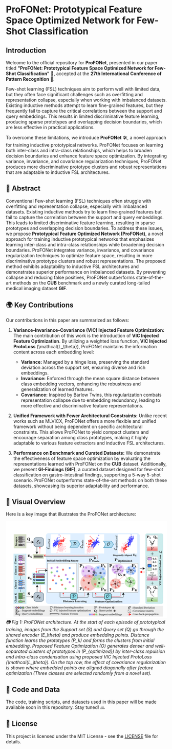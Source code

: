 
# ProFONet: Prototypical Feature Space Optimized Network for Few-Shot Classification

## Introduction

Welcome to the official repository for **ProFONet**, presented in our paper titled **"ProFONet: Prototypical Feature Space Optimized Network for Few-Shot Classification"** 📝, accepted at the **27th International Conference of Pattern Recognition** 🎉.

Few-shot learning (FSL) techniques aim to perform well with limited data, but they often face significant challenges such as overfitting and representation collapse, especially when working with imbalanced datasets. Existing inductive methods attempt to learn fine-grained features, but they frequently fail to capture the critical correlations between the support and query embeddings. This results in limited discriminative feature learning, producing sparse prototypes and overlapping decision boundaries, which are less effective in practical applications.

To overcome these limitations, we introduce **ProFONet** 🛠️, a novel approach for training inductive prototypical networks. ProFONet focuses on learning both inter-class and intra-class relationships, which helps to broaden decision boundaries and enhance feature space optimization. By integrating variance, invariance, and covariance regularization techniques, ProFONet produces more discriminative prototype clusters and robust representations that are adaptable to inductive FSL architectures.

## 🧠 Abstract

Conventional Few-shot learning (FSL) techniques often struggle with overfitting and representation collapse, especially with imbalanced datasets. Existing inductive methods try to learn fine-grained features but fail to capture the correlation between the support and query embeddings. This leads to limited discriminative feature learning, resulting in sparse prototypes and overlapping decision boundaries. To address these issues, we propose **Prototypical Feature Optimized Network (ProFONet)**, a novel approach for training inductive prototypical networks that emphasizes learning inter-class and intra-class relationships while broadening decision boundaries. ProFONet integrates variance, invariance, and covariance regularization techniques to optimize feature space, resulting in more discriminative prototype clusters and robust representations. The proposed method exhibits adaptability to inductive FSL architectures and demonstrates superior performance on imbalanced datasets. By preventing collapse and reducing false positives, ProFONet outperforms state-of-the-art methods on the **CUB** benchmark and a newly curated long-tailed medical imaging dataset **GIF**.

## 🌍 Key Contributions

Our contributions in this paper are summarized as follows:

1. **Variance-Invariance-Covariance (VIC) Injected Feature Optimization:** The main contribution of this work is the introduction of **VIC Injected Feature Optimization**. By utilizing a weighted loss function, **VIC Injected ProtoLoss** \(\mathcal{L_\theta}\), ProFONet maintains the information content across each embedding level:
   - **Variance:** Managed by a hinge loss, preserving the standard deviation across the support set, ensuring diverse and rich embeddings.
   - **Invariance:** Enforced through the mean square distance between class embedding vectors, enhancing the robustness and generalization of learned features.
   - **Covariance:** Inspired by Barlow Twins, this regularization combats representation collapse due to embedding redundancy, leading to more effective and discriminative feature representations.

2. **Unified Framework with Fewer Architectural Constraints:** Unlike recent works such as MLVICX, ProFONet offers a more flexible and unified framework without being dependent on specific architectural constraints. This allows ProFONet to yield compact clusters and encourage separation among class prototypes, making it highly adaptable to various feature extractors and inductive FSL architectures.

3. **Performance on Benchmark and Curated Datasets:** We demonstrate the effectiveness of feature space optimization by evaluating the representations learned with ProFONet on the **CUB** dataset. Additionally, we present **GI-Findings (GIF)**, a curated dataset designed for few-shot classification on gastro-intestinal findings, supporting a 5-way 5-shot scenario. ProFONet outperforms state-of-the-art methods on both these datasets, showcasing its superior adaptability and performance.

## 📸 Visual Overview

Here is a key image that illustrates the ProFONet architecture:

![ProFONet Architecture](ProFONet.png)
*📷 Fig 1: ProFONet architecture. At the start of each episode of prototypical training, images from the Support set \(S\) and Query set \(Q\) go through the shared encoder \(E_\theta\) and produce embedding points. Distance function learns the prototypes \(P_k\) and forms the clusters from initial embedding. Proposed Feature Optimization (O) generates denser and well-separated clusters of prototypes in \(P_{optimized}\) by inter-class repulsion and intra-class condensation using proposed VIC Injected ProtoLoss \(\mathcal{L_\theta}\). On the top row, the effect of covariance regularization is shown where embedded points are aligned diagonally after feature optimization (Three classes are selected randomly from a novel set).*

## 🚀 Code and Data

The code, training scripts, and datasets used in this paper will be made available soon in this repository. Stay tuned! 🔜

## 📝 License

This project is licensed under the MIT License - see the [LICENSE](LICENSE) file for details.
